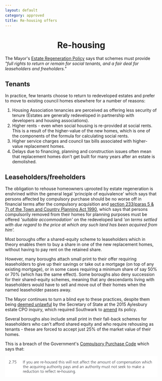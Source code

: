 ```yaml
---
layout: default
category: approved 
title: Re-housing offers 
---
```

<center><h1>Re-housing</h1></center> 
The Mayor's <a href="https://www.london.gov.uk/sites/default/files/better-homes-for-local-people-the-mayors-good-practice-guide-to-estate-regeneration.pdf">Estate Regeneration Policy</a> says that schemes must provide <i>"full rights to return or remain for social tenants, and a fair deal for leaseholders and freeholders."</i>

## Tenants
In practice, few tenants choose to return to redeveloped estates and prefer to move to existing council homes elsewhere for a number of reasons:

1. Housing Association tenancies are perceived as offering less security of tenure (Estates are generally redeveloped in partnership with developers and housing associations).
2. Higher rents - even when social housing is re-provided at social rents. This is a result of the higher-value of the new homes, which is one of the components of the formula for calculating social rents.
3. Higher service charges and council tax bills associated with higher-value replacement homes.
4. Delays due to financing, planning and construction issues often mean that replacement homes don't get built for many years after an estate is demolished.  

## Leaseholders/freeholders
The obligation to rehouse homeowners uprooted by estate regeneration is enshrined within the general legal 'principle of equivalence' which says that persons affected by compulsory purchase should be no worse off in financial terms after the compulsory acquisition and <a href="http://www.legislation.gov.uk/ukpga/1990/8/section/233">section 233(paras 5 & 7) of the Town and Country Planning Act 1990</a>, which says that persons compulsorily removed from their homes for planning purposes must be offered <i>'suitable accommodation'</i> on the redeveloped land <i>'on terms settled with due regard to the price at which any such land has been acquired from him'.</i>

Most boroughs offer a shared-equity scheme to leaseholders which in theory enables them to buy a share in one of the new replacement homes, without having to pay rent on the retained share. 

However, many boroughs attach small print to their offer requiring leaseholders to give up their savings or take out a mortgage (on top of any existing mortgage), or in some cases requiring a minimum share of say 50% or 70% (which has the same effect). Some boroughs also deny succession for their shared-equity schemes, meaning that any descendants living with leaseholders would have to sell and move out of their homes when the named leaseholder passes away. 

The Mayor continues to turn a blind eye to these practices, despite them being [deemed unlawful](https://www.theguardian.com/society/2016/sep/16/government-blocks-controversial-plan-to-force-out-housing-estate-residents) by the Secretary of State at the 2015 Aylesbury estate CPO inquiry, which required Southwark to [amend](http://moderngov.southwarksites.com/documents/s74901/Report%20Amending%20the%20shared%20equity%20rehousing%20policy%20for%20qualifying%20homeowners%20affected%20by%20regenerati.pdf) its policy.

Several boroughs also include small print in their fall-back schemes for leaseholders who can't afford shared equity and who require rehousing as tenants - these are forced to accept just 25% of the market value of their homes.

This is a breach of the Government's [Compulsory Purchase Code](https://assets.publishing.service.gov.uk/government/uploads/system/uploads/attachment_data/file/571453/booklet4.pdf) which says that:

<img src="/images/cpocodeextract.png" class="img-fluid rounded img-thumbnail">


